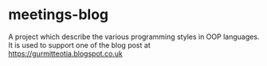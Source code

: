 # meetings-blog
A project which describe the various programming styles in OOP languages. It is used to support one of the blog post at https://gurmitteotia.blogspot.co.uk
